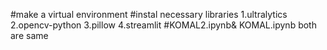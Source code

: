 #make a virtual environment
#instal necessary libraries
  1.ultralytics
  2.opencv-python
  3.pillow
  4.streamlit
#KOMAL2.ipynb& KOMAL.ipynb both are same

